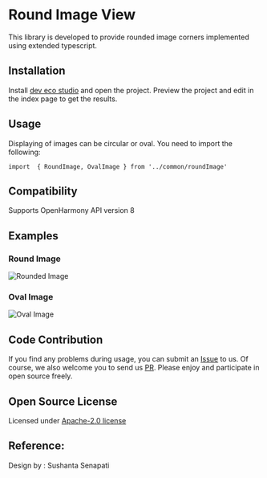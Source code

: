 # Round Image View

This library is developed to provide rounded image corners implemented using extended typescript.

## Installation

Install [dev eco studio](https://developer.harmonyos.com/cn/develop/deveco-studio#download_beta_openharmony) and open the project. 
Preview the project and edit in the index page to get the results.

## Usage

Displaying of images can be circular or oval.
You need to import the following:
```ets
import  { RoundImage, OvalImage } from '../common/roundImage'
```

## Compatibility
Supports OpenHarmony API version 8

## Examples

### Round Image

<image src="/sample_images/round image.jpg" alt="Rounded Image"  width="" height="">

### Oval Image
<image src="/sample_images/oval image.jpg" alt="Oval Image"  width="" height="">

## Code Contribution
If you find any problems during usage, you can submit an [Issue](https://github.com/Applib-OpenHarmony/RoundedImageView/issues) to us. Of course, we also welcome you to send us [PR](https://github.com/Applib-OpenHarmony/RoundedImageView/pulls).
Please enjoy and participate in open source freely.

## Open Source License

Licensed under [Apache-2.0 license](LICENSE.txt)

## Reference:

Design by : Sushanta Senapati